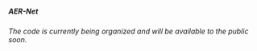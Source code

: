 ##### AER-Net
###### The code is currently being organized and will be available to the public soon.
